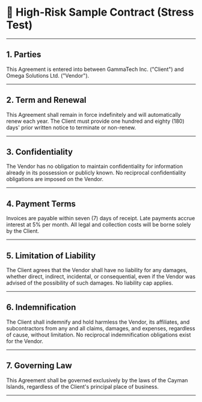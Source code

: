 
# 📑 High-Risk Sample Contract (Stress Test)


---

## 1. Parties
This Agreement is entered into between GammaTech Inc. ("Client") and Omega Solutions Ltd. ("Vendor").

---

## 2. Term and Renewal
This Agreement shall remain in force indefinitely and will automatically renew each year. The Client must provide one hundred and eighty (180) days' prior written notice to terminate or non-renew.

---

## 3. Confidentiality
The Vendor has no obligation to maintain confidentiality for information already in its possession or publicly known. No reciprocal confidentiality obligations are imposed on the Vendor.

---

## 4. Payment Terms
Invoices are payable within seven (7) days of receipt. Late payments accrue interest at 5% per month. All legal and collection costs will be borne solely by the Client.

---

## 5. Limitation of Liability
The Client agrees that the Vendor shall have no liability for any damages, whether direct, indirect, incidental, or consequential, even if the Vendor was advised of the possibility of such damages. No liability cap applies.

---

## 6. Indemnification
The Client shall indemnify and hold harmless the Vendor, its affiliates, and subcontractors from any and all claims, damages, and expenses, regardless of cause, without limitation. No reciprocal indemnification obligations exist for the Vendor.

---

## 7. Governing Law
This Agreement shall be governed exclusively by the laws of the Cayman Islands, regardless of the Client's principal place of business.

---
